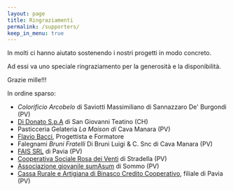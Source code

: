 ```yaml
---
layout: page
title: Ringraziamenti
permalink: /supporters/
keep_in_menu: true
---
```


In molti ci hanno aiutato sostenendo i nostri progetti in modo concreto.

Ad essi va uno speciale ringraziamento per la generosità e la disponibilità.

Grazie mille!!!



In ordine sparso:
- *Colorificio Arcobelo* di Saviotti Massimiliano di Sannazzaro De' Burgondi (PV)
- [Di Donato S.p.A](https://didonatospa.it/) di San Giovanni Teatino (CH)
- Pasticceria Gelateria *La Maison di* Cava Manara (PV)
- [Flavio Bacci](https://it.linkedin.com/in/flavio-bacci-b0519225), Progettista e Formatore
- Falegnami *Bruni Fratelli* Di Bruni Luigi & C. Snc di Cava Manara (PV)
- [FAIS SRL](https://www.fais.it/) di Pavia (PV)
- [Cooperativa Sociale Rosa dei Venti](http://www.rosadeiventi.info/) di Stradella (PV)
- [Associazione giovanile sumAsum](http://www.sumasum.it/) di Sommo (PV)
- [Cassa Rurale e Artigiana di Binasco Credito Cooperativo](http://www.bccbinasco.it/), filiale di Pavia (PV)
